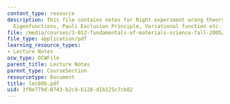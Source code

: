 ```yaml
---
content_type: resource
description: This file contains notes for Right experiment wrong theory, Spin Eigenvalue,
  Eigenfunctions, Pauli Exclusion Principle, Variational function etc.
file: /media/courses/3-012-fundamentals-of-materials-science-fall-2005/3f0e779d0743b2c4b128d1b125c7cb82_lec08b.pdf
file_type: application/pdf
learning_resource_types:
- Lecture Notes
ocw_type: OCWFile
parent_title: Lecture Notes
parent_type: CourseSection
resourcetype: Document
title: lec08b.pdf
uid: 3f0e779d-0743-b2c4-b128-d1b125c7cb82
---
```

